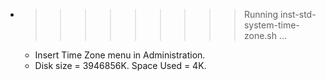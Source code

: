 * >>>>>>>>> Running inst-std-system-time-zone.sh ...
  * Insert Time Zone menu in Administration.
  * Disk size = 3946856K. Space Used = 4K.
